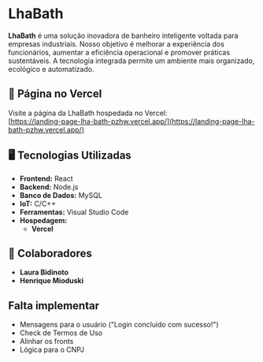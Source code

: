 # LhaBath

**LhaBath** é uma solução inovadora de banheiro inteligente voltada para empresas industriais. Nosso objetivo é melhorar a experiência dos funcionários, aumentar a eficiência operacional e promover práticas sustentáveis. A tecnologia integrada permite um ambiente mais organizado, ecológico e automatizado.

## 🚀 Página no Vercel
Visite a página da LhaBath hospedada no Vercel:  
[https://landing-page-lha-bath-pzhw.vercel.app/](https://landing-page-lha-bath-pzhw.vercel.app/)

## 🖥 Tecnologias Utilizadas
- **Frontend:** React
- **Backend:** Node.js
- **Banco de Dados:** MySQL
- **IoT:** C/C++
- **Ferramentas:** Visual Studio Code
- **Hospedagem:**
  - **Vercel**

## 👥 Colaboradores
- **Laura Bidinoto**
- **Henrique Mioduski**

## Falta implementar
- Mensagens para o usuário ("Login concluído com sucesso!")
- Check de Termos de Uso
- Alinhar os fronts
- Lógica para o CNPJ